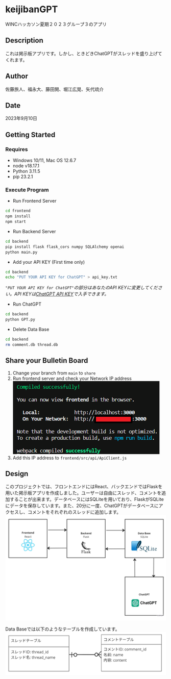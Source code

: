 # keijibanGPT
WINCハッカソン夏期２０２３グループ３のアプリ

## Description
これは掲示板アプリです。しかし、ときどきChatGPTがスレッドを盛り上げてくれます。

## Author
佐藤旅人、福永大、藤田開、堀江広晃、矢代琉介

## Date
2023年9月10日

## Getting Started

### Requires
* Windows 10/11, Mac OS 12.6.7
* node v18.17.1
* Python 3.11.5
* pip 23.2.1

### Execute Program
* Run Frontend Server
```bash
cd frontend
npm install
npm start
```

* Run Backend Server
```bash
cd backend
pip install flask flask_cors numpy SQLAlchemy openai
python main.py
```
* Add your API KEY (First time only)
```bash
cd backend
echo "PUT YOUR API KEY for ChatGPT" > api_key.txt
```
*`"PUT YOUR API KEY for ChatGPT"`の部分はあなたのAPI KEYに変更してください。API KEYは[ChatGPT API KEY](https://platform.openai.com/account/api-keys)で入手できます。*

* Run ChatGPT
```bash
cd backend
python GPT.py
```

* Delete Data Base
```bash
cd backend
rm comment.db thread.db
```

## Share your Bulletin Board
1. Change your branch from `main` to `share`
2. Run frontend server and check your Network IP address
![IP Address](img/description.png)
3. Add this IP address to `frontend/src/api/ApiClient.js`

## Design
このプロジェクトでは、フロントエンドにはReact、バックエンドではFlaskを用いた掲示板アプリを作成しました。ユーザーは自由にスレッド、コメントを追加することが出来ます。データベースにはSQLiteを用いており、FlaskがSQLiteにデータを保存しています。また、20分に一度、ChatGPTがデータベースにアクセスし、コメントをそれぞれのスレッドに追加します。
![Data Flow](img/dataFlow.jpg)

Data Baseでは以下のようなテーブルを作成しています。
![Data Table](img/table.png)
